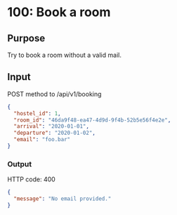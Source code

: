# 100: Book a room

## Purpose

Try to book a room without a valid mail.

## Input

POST method to /api/v1/booking

```json
{
  "hostel_id": 1,
  "room_id": "46da9f48-ea47-4d9d-9f4b-52b5e56f4e2e",
  "arrival": "2020-01-01",
  "departure": "2020-01-02",
  "email": "foo.bar"
}
```

### Output

HTTP code: 400

```json
{
  "message": "No email provided."
}
```